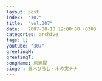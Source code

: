 ```yaml
---
layout: post
index:  "307"
title:  "vol.307"
date:   2007-08-18 12:00:00 +0300
categories: archive
tags: []
youtube: "307"
greetingM: 
greetingT: 
songName: 居酒屋
singer: 五木ひろし・木の実ナナ
---
```

